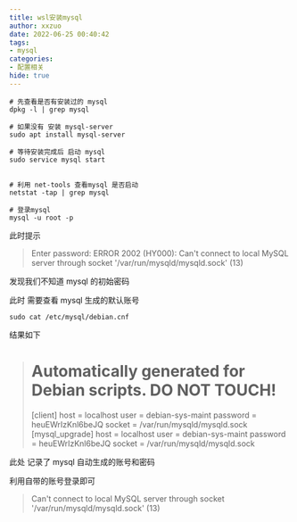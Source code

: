 ```yaml
---
title: wsl安装mysql
author: xxzuo
date: 2022-06-25 00:40:42
tags:
- mysql
categories:
- 配置相关
hide: true
---
```




```shell
# 先查看是否有安装过的 mysql
dpkg -l | grep mysql

# 如果没有 安装 mysql-server
sudo apt install mysql-server

# 等待安装完成后 启动 mysql 
sudo service mysql start


# 利用 net-tools 查看mysql 是否启动
netstat -tap | grep mysql

```



```shell
# 登录mysql
mysql -u root -p
```

此时提示

> Enter password:
> ERROR 2002 (HY000): Can't connect to local MySQL server through socket '/var/run/mysqld/mysqld.sock' (13)

发现我们不知道 mysql 的初始密码

此时 需要查看 mysql 生成的默认账号

```shell
sudo cat /etc/mysql/debian.cnf
```

结果如下

> # Automatically generated for Debian scripts. DO NOT TOUCH!
> [client]
> host     = localhost
> user     = debian-sys-maint
> password = heuEWrIzKnl6beJQ
> socket   = /var/run/mysqld/mysqld.sock
> [mysql_upgrade]
> host     = localhost
> user     = debian-sys-maint
> password = heuEWrIzKnl6beJQ
> socket   = /var/run/mysqld/mysqld.sock



此处 记录了 mysql 自动生成的账号和密码

利用自带的账号登录即可



>  Can't connect to local MySQL server through socket '/var/run/mysqld/mysqld.sock' (13)



